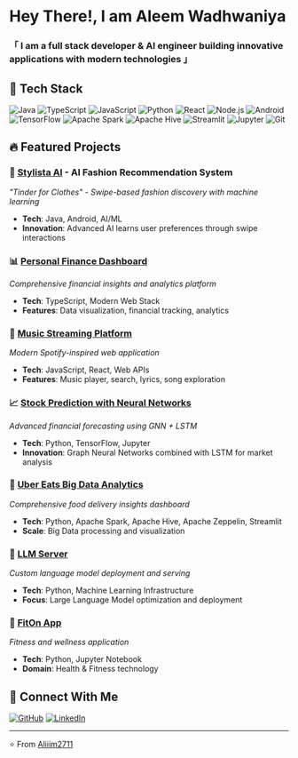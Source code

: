 # Hey There!, I am Aleem Wadhwaniya

### 「 I am a full stack developer & AI engineer building innovative applications with modern technologies 」

## 🚀 Tech Stack

![Java](https://img.shields.io/badge/Java-ED8B00?style=for-the-badge&logo=openjdk&logoColor=white)
![TypeScript](https://img.shields.io/badge/TypeScript-007ACC?style=for-the-badge&logo=typescript&logoColor=white)
![JavaScript](https://img.shields.io/badge/JavaScript-F7DF1E?style=for-the-badge&logo=javascript&logoColor=black)
![Python](https://img.shields.io/badge/Python-3776AB?style=for-the-badge&logo=python&logoColor=white)
![React](https://img.shields.io/badge/React-20232A?style=for-the-badge&logo=react&logoColor=61DAFB)
![Node.js](https://img.shields.io/badge/Node.js-43853D?style=for-the-badge&logo=node.js&logoColor=white)
![Android](https://img.shields.io/badge/Android-3DDC84?style=for-the-badge&logo=android&logoColor=white)
![TensorFlow](https://img.shields.io/badge/TensorFlow-FF6F00?style=for-the-badge&logo=TensorFlow&logoColor=white)
![Apache Spark](https://img.shields.io/badge/Apache%20Spark-FDEE21?style=for-the-badge&logo=apachespark&logoColor=black)
![Apache Hive](https://img.shields.io/badge/Apache%20Hive-FDEE21?style=for-the-badge&logo=apachehive&logoColor=black)
![Streamlit](https://img.shields.io/badge/Streamlit-FF4B4B?style=for-the-badge&logo=Streamlit&logoColor=white)
![Jupyter](https://img.shields.io/badge/Jupyter-F37626.svg?&style=for-the-badge&logo=Jupyter&logoColor=white)
![Git](https://img.shields.io/badge/Git-F05032?style=for-the-badge&logo=git&logoColor=white)

## 🔥 Featured Projects

### 🎨 [Stylista AI](https://github.com/Aliiim2711/stylista-ai-recommendation) - AI Fashion Recommendation System
*"Tinder for Clothes" - Swipe-based fashion discovery with machine learning*
- **Tech**: Java, Android, AI/ML
- **Innovation**: Advanced AI learns user preferences through swipe interactions

### 📊 [Personal Finance Dashboard](https://github.com/Aliiim2711/personal-finance-dashboard)  
*Comprehensive financial insights and analytics platform*
- **Tech**: TypeScript, Modern Web Stack
- **Features**: Data visualization, financial tracking, analytics

### 🎵 [Music Streaming Platform](https://github.com/Aliiim2711/project_music_player)
*Modern Spotify-inspired web application*
- **Tech**: JavaScript, React, Web APIs
- **Features**: Music player, search, lyrics, song exploration

### 📈 [Stock Prediction with Neural Networks](https://github.com/Aliiim2711/stock-prediction-gnn-lstm)
*Advanced financial forecasting using GNN + LSTM*
- **Tech**: Python, TensorFlow, Jupyter
- **Innovation**: Graph Neural Networks combined with LSTM for market analysis

### 🍔 [Uber Eats Big Data Analytics](https://github.com/Aliiim2711/uber-eats-streamlit-dashboard)
*Comprehensive food delivery insights dashboard*
- **Tech**: Python, Apache Spark, Apache Hive, Apache Zeppelin, Streamlit
- **Scale**: Big Data processing and visualization

### 🤖 [LLM Server](https://github.com/Aliiim2711/LLM-Server)
*Custom language model deployment and serving*
- **Tech**: Python, Machine Learning Infrastructure
- **Focus**: Large Language Model optimization and deployment

### 💪 [FitOn App](https://github.com/Aliiim2711/fiton-app)
*Fitness and wellness application*
- **Tech**: Python, Jupyter Notebook
- **Domain**: Health & Fitness technology

## 🔗 Connect With Me

[![GitHub](https://img.shields.io/badge/GitHub-100000?style=for-the-badge&logo=github&logoColor=white)](https://github.com/Aliiim2711)
[![LinkedIn](https://img.shields.io/badge/LinkedIn-0077B5?style=for-the-badge&logo=linkedin&logoColor=white)](your-linkedin-url)

---
⭐️ From [Aliiim2711](https://github.com/Aliiim2711)
